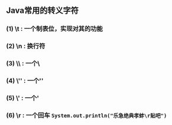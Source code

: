## Java常用的转义字符
### (1) \t  : 一个制表位，实现对其的功能
### (2) \n  : 换行符
### (3) \\\ : 一个\
### (4) \\''  : 一个''
### (5) \\'  : 一个'
### (6) \r : 一个回车 ```System.out.println("乐急绝典孝蚌\r贴吧")```